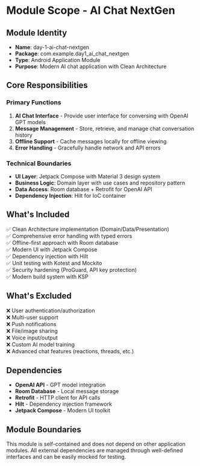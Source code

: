 # Module Scope - AI Chat NextGen

## Module Identity
- **Name**: day-1-ai-chat-nextgen
- **Package**: com.example.day1_ai_chat_nextgen
- **Type**: Android Application Module
- **Purpose**: Modern AI chat application with Clean Architecture

## Core Responsibilities

### Primary Functions
1. **AI Chat Interface** - Provide user interface for conversing with OpenAI GPT models
2. **Message Management** - Store, retrieve, and manage chat conversation history
3. **Offline Support** - Cache messages locally for offline viewing
4. **Error Handling** - Gracefully handle network and API errors

### Technical Boundaries
- **UI Layer**: Jetpack Compose with Material 3 design system
- **Business Logic**: Domain layer with use cases and repository pattern
- **Data Access**: Room database + Retrofit for OpenAI API
- **Dependency Injection**: Hilt for IoC container

## What's Included
✅ Clean Architecture implementation (Domain/Data/Presentation)  
✅ Comprehensive error handling with typed errors  
✅ Offline-first approach with Room database  
✅ Modern UI with Jetpack Compose  
✅ Dependency injection with Hilt  
✅ Unit testing with Kotest and Mockito  
✅ Security hardening (ProGuard, API key protection)  
✅ Modern build system with KSP  

## What's Excluded
❌ User authentication/authorization  
❌ Multi-user support  
❌ Push notifications  
❌ File/image sharing  
❌ Voice input/output  
❌ Custom AI model training  
❌ Advanced chat features (reactions, threads, etc.)  

## Dependencies
- **OpenAI API** - GPT model integration
- **Room Database** - Local message storage
- **Retrofit** - HTTP client for API calls
- **Hilt** - Dependency injection framework
- **Jetpack Compose** - Modern UI toolkit

## Module Boundaries
This module is self-contained and does not depend on other application modules. All external dependencies are managed through well-defined interfaces and can be easily mocked for testing.
